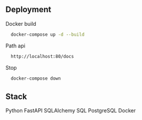 ## Deployment


Docker build
```bash
  docker-compose up -d --build

```
Path api
```bash
  http://localhost:80/docs
```

Stop 
```bash
  docker-compose down
```

## Stack
Python
FastAPI
SQLAlchemy
SQL
PostgreSQL
Docker
